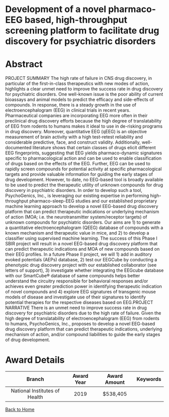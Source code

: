 
Development of a novel pharmaco-EEG based, high-throughput screening platform to facilitate drug discovery for psychiatric disorders
====================================================================================================================================

# Abstract


PROJECT SUMMARY
The high rate of failure in CNS drug discovery, in particular of the first-in-class therapeutics with new modes of
action, highlights a clear unmet need to improve the success rate in drug discovery for psychiatric disorders.
One well-known issue is the poor ability of current bioassays and animal models to predict the efficacy and
side-effects of compounds. In response, there is a steady growth in the use of electroencephalogram (EEG) in
clinical trials in recent years. Pharmaceutical companies are incorporating EEG more often in their preclinical
drug discovery efforts because the high degree of translatability of EEG from rodents to humans makes it ideal
to use in de-risking programs in drug discovery. Moreover, quantitative EEG (qEEG) is an objective
measurement of brain activity with a high test-retest reliability and considerable predictive, face, and construct
validity. Additionally, well-documented literature shows that certain classes of drugs elicit different EEG
fingerprints, suggesting that EEG yields pharmaco-dynamic signatures specific to pharmacological action and
can be used to enable classification of drugs based on the effects of the EEG. Further, EEG can be used to
rapidly screen compounds for potential activity at specific pharmacological targets and provide valuable
information for guiding the early stages of drug development. However, to date, no EEG-based tool is broadly
available to be used to predict the therapeutic utility of unknown compounds for drug discovery in psychiatric
disorders. In order to develop such a tool, PsychoGenics, Inc., is leveraging our existing expertise in
performing high-throughput pharmaco-sleep-EEG studies and our established proprietary machine learning
approach to develop a novel EEG-based drug discovery platform that can predict therapeutic indications or
underlying mechanism of action (MOA; i.e. the neurotransmitter system/receptor targets) of unknown
compounds for psychiatric disorders. Our aims are 1) to generate a quantitative electroencephalogram (QEEG)
database of compounds with a known mechanism and therapeutic value in mice, and 2) to develop a classifier
using supervised machine learning. The success of this Phase I SBIR project will result in a novel EEG-based
drug discovery platform that can predict therapeutic indications and MOA of new compounds based on their
EEG profiles. In a future Phase II project, we will 1) add in auditory evoked potentials (AEPs) database, 2) test
our EEGCube by conducting a phenotypic drug discovery project with our established collaborator (see letters
of support), 3) investigate whether integrating the EEGcube database with our SmartCube® database of same
compounds helps better understand the circuitry responsible for behavioral responses and/or achieves even
greater prediction power in identifying therapeutic indication of novel compounds and 4) explore EEG
signatures of transgenic mouse models of disease and investigate use of their signatures to identify potential
therapies for the respective diseases based on EEG.PROJECT NARRATIVE
There is an unmet need to improve success rate in drug discovery for psychiatric disorders due to the high rate
of failure. Given the high degree of translatability of electroencephalogram (EEG) from rodents to humans,
PsychoGenics, Inc., proposes to develop a novel EEG-based drug discovery platform that can predict
therapeutic indications, underlying mechanism of action, and/or compound liabilities to guide the early stages
of drug development.  

# Award Details

|Branch|Award Year|Award Amount|Keywords|
| :---: | :---: | :---: | :---: |
|National Institutes of Health|2019|$538,405||
  
  


[Back to Home](https://github.com/chrischow/dod_sbir_awards/JH/#2469)